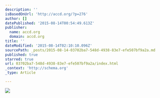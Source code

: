 ```yaml
---
description: ''
isBasedOnUrl: 'http://accd.org/?p=276'
author: []
datePublished: '2015-08-14T00:54:49.613Z'
publisher:
  name: accd.org
  domain: accd.org
title: ''
dateModified: '2015-08-14T02:10:10.096Z'
sourcePath: _posts/2015-08-14-03702ba7-548d-4938-83e7-efe507bf9a2a.md
published: true
starred: true
url: 03702ba7-548d-4938-83e7-efe507bf9a2a/index.html
_context: 'http://schema.org'
_type: Article

---
```

![](http://accd.org/wp-content/uploads/2012/01/accd.org-angel-logo-300x182.png)